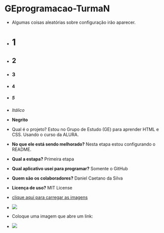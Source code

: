 # GEprogramacao-TurmaN
- Algumas coisas aleatórias sobre configuração irão aparecer.
- # 1
- ## 2
- ### 3
- #### 4
- ##### 5
- _Itálico_

- **Negrito**
- Qual é o projeto? Estou no Grupo de Estudo (GE) para aprender HTML e CSS. Usando o curso da ALURA.
- **No que ele está sendo melhorado?** Nesta etapa estou configurando o README.
- **Qual a estapa?** Primeira etapa
- **Qual aplicativo usei para programar?** Somente o GitHub
- **Quem são os colaboradores?** Daniel Caetano da Silva
- **Licença de uso?** MIT License
- [clique aqui para carregar as imagens](https://github.com/alexandresanlim/Badges4-README.md-Profile)
- ![](https://img.shields.io/badge/Linux-FCC624?style=for-the-badge&logo=linux&logoColor=black)
- Coloque uma imagem que abre um link:
- [![](https://img.shields.io/badge/Linux-FCC624?style=for-the-badge&logo=linux&logoColor=black)](https://github.com/alexandresanlim/Badges4-README.md-Profile)
